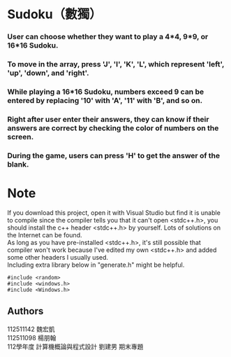 # Sudoku（數獨）
### User can choose whether they want to play a 4\*4, 9\*9, or 16\*16 Sudoku.
### To move in the array, press 'J', 'I', 'K', 'L', which represent 'left', 'up', 'down', and 'right'.
### While playing a 16*16 Sudoku, numbers exceed 9 can be entered by replacing '10' with 'A', '11' with 'B', and so on.
### Right after user enter their answers, they can know if their answers are correct by checking the color of numbers on the screen.
### During the game, users can press 'H' to get the answer of the blank.

# Note
If you download this project, open it with Visual Studio but find it is unable to compile since the compiler tells you that it can't open <stdc++.h>, you should install the c++ header <stdc++.h> by yourself. Lots of solutions on the Internet can be found.  
As long as you have pre-installed <stdc++.h>, it's still possible that compiler won't work because I've edited my own <stdc++.h> and added some other headers I usually used.  
Including extra library below in "generate.h" might be helpful.  
```
#include <random>  
#include <windows.h>  
#include <Windows.h>  
```

## Authors 
112511142 魏宏凱  
112511098 楊朋翰  
112學年度 計算機概論與程式設計 劉建男 期末專題
